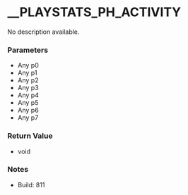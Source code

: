# __PLAYSTATS_PH_ACTIVITY

No description available.

### Parameters
* Any p0
* Any p1
* Any p2
* Any p3
* Any p4
* Any p5
* Any p6
* Any p7

### Return Value
* void

### Notes
* Build: 811


